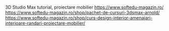 3D Studio Max tutorial, proiectare mobilier
https://www.softedu-magazin.ro/
https://www.softedu-magazin.ro/shop/pachet-de-cursuri-3dsmax-arnold/
https://www.softedu-magazin.ro/shop/curs-design-interior-amenajari-interioare-randari-proiectare-mobilier/
